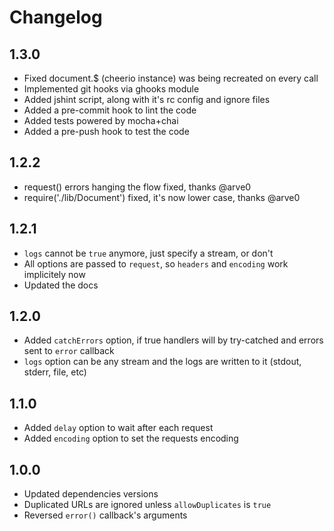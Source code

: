 # Changelog

## 1.3.0
- Fixed document.$ (cheerio instance) was being recreated on every call
- Implemented git hooks via ghooks module
- Added jshint script, along with it's rc config and ignore files
- Added a pre-commit hook to lint the code
- Added tests powered by mocha+chai
- Added a pre-push hook to test the code

## 1.2.2
- request() errors hanging the flow fixed, thanks @arve0
- require('./lib/Document') fixed, it's now lower case, thanks @arve0

## 1.2.1
- `logs` cannot be `true` anymore, just specify a stream, or don't
- All options are passed to `request`, so `headers` and `encoding` work implicitely now
- Updated the docs

## 1.2.0
- Added `catchErrors` option, if true handlers will by try-catched and errors sent to `error` callback
- `logs` option can be any stream and the logs are written to it (stdout, stderr, file, etc)

## 1.1.0
- Added `delay` option to wait after each request
- Added `encoding` option to set the requests encoding

## 1.0.0
- Updated dependencies versions
- Duplicated URLs are ignored unless `allowDuplicates` is `true`
- Reversed `error()` callback's arguments